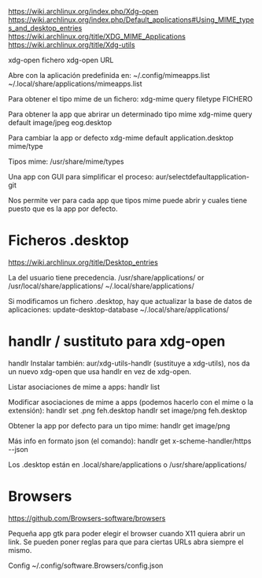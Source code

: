 https://wiki.archlinux.org/index.php/Xdg-open
https://wiki.archlinux.org/index.php/Default_applications#Using_MIME_types_and_desktop_entries
https://wiki.archlinux.org/title/XDG_MIME_Applications
https://wiki.archlinux.org/title/Xdg-utils

xdg-open fichero
xdg-open URL

Abre con la aplicación predefinida en:
~/.config/mimeapps.list
~/.local/share/applications/mimeapps.list



Para obtener el tipo mime de un fichero:
xdg-mime query filetype FICHERO

Para obtener la app que abrirar un determinado tipo mime
xdg-mime query default image/jpeg
eog.desktop


Para cambiar la app or defecto
xdg-mime default application.desktop mime/type

Tipos mime:
/usr/share/mime/types


Una app con GUI para simplificar el proceso:
aur/selectdefaultapplication-git

Nos permite ver para cada app que tipos mime puede abrir y cuales tiene puesto que es la app por defecto.


# Ficheros .desktop
https://wiki.archlinux.org/title/Desktop_entries

La del usuario tiene precedencia.
/usr/share/applications/ or /usr/local/share/applications/
~/.local/share/applications/

Si modificamos un fichero .desktop, hay que actualizar la base de datos de aplicaciones:
update-desktop-database ~/.local/share/applications/


# handlr / sustituto para xdg-open
handlr
Instalar también: aur/xdg-utils-handlr (sustituye a xdg-utils), nos da un nuevo xdg-open que usa handlr en vez de xdg-open.

Listar asociaciones de mime a apps:
handlr list

Modificar asociaciones de mime a apps (podemos hacerlo con el mime o la extensión):
handlr set .png feh.desktop
handlr set image/png feh.desktop

Obtener la app por defecto para un tipo mime:
handlr get image/png

Más info en formato json (el comando):
handlr get x-scheme-handler/https --json


Los .desktop están en .local/share/applications o /usr/share/applications/


# Browsers
https://github.com/Browsers-software/browsers

Pequeña app gtk para poder elegir el browser cuando X11 quiera abrir un link.
Se pueden poner reglas para que para ciertas URLs abra siempre el mismo.

Config
~/.config/software.Browsers/config.json
